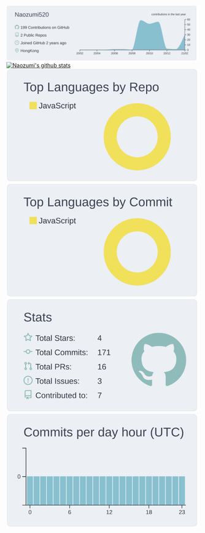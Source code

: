 [![](https://raw.githubusercontent.com/Naozumi520/Naozumi520/main/profile-summary-card-output/nord_bright/0-profile-details.svg)](https://github.com/vn7n24fzkq/github-profile-summary-cards)
[![Naozumi's github stats](https://github-readme-stats.vercel.app/api?username=Naozumi520)](https://github.com/Naozumi520/)
[![](https://raw.githubusercontent.com/Naozumi520/Naozumi520/main/profile-summary-card-output/nord_bright/1-repos-per-language.svg)](https://github.com/vn7n24fzkq/github-profile-summary-cards) [![](https://raw.githubusercontent.com/Naozumi520/Naozumi520/main/profile-summary-card-output/nord_bright/2-most-commit-language.svg)](https://github.com/vn7n24fzkq/github-profile-summary-cards)
[![](https://raw.githubusercontent.com/Naozumi520/Naozumi520/main/profile-summary-card-output/nord_bright/3-stats.svg)](https://github.com/vn7n24fzkq/github-profile-summary-cards) [![](https://raw.githubusercontent.com/Naozumi520/Naozumi520/main/profile-summary-card-output/nord_bright/4-productive-time.svg)](https://github.com/vn7n24fzkq/github-profile-summary-cards)
